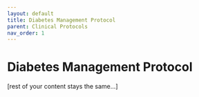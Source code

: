 ```yaml
---
layout: default
title: Diabetes Management Protocol
parent: Clinical Protocols
nav_order: 1
---
```


# Diabetes Management Protocol

[rest of your content stays the same...]
